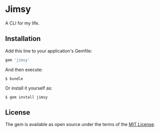 # Jimsy

A CLI for my life.

## Installation

Add this line to your application's Gemfile:

```ruby
gem 'jimsy'
```

And then execute:

    $ bundle

Or install it yourself as:

    $ gem install jimsy

## License

The gem is available as open source under the terms of the [MIT License](http://opensource.org/licenses/MIT).
